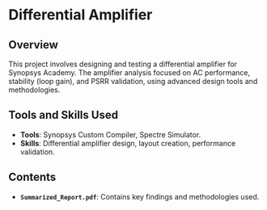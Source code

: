 # Differential Amplifier

## Overview
This project involves designing and testing a differential amplifier for Synopsys Academy. The amplifier analysis focused on AC performance, stability (loop gain), and PSRR validation, using advanced design tools and methodologies.

## Tools and Skills Used
- **Tools**: Synopsys Custom Compiler, Spectre Simulator.
- **Skills**: Differential amplifier design, layout creation, performance validation.

## Contents
- **`Summarized_Report.pdf`**: Contains key findings and methodologies used.


